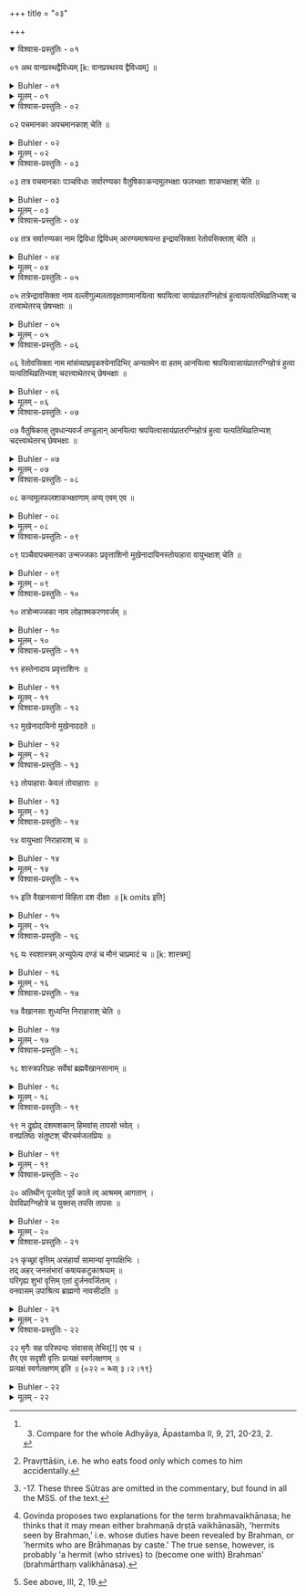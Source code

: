 +++
title = "०३"

+++
<details open><summary>विश्वास-प्रस्तुतिः - ०१</summary>

०१  अथ वानप्रस्थद्वैविध्यम् [k: वानप्रस्थस्य द्वैविध्यम्] ॥
</details>

<details><summary>Buhler - ०१</summary>

1. Now the hermits in the wood belong to two classes, [^1] 


[^1]:  3. Compare for the whole Adhyāya, Āpastamba II, 9, 21, 20-23, 2.
</details>

<details><summary>मूलम् - ०१</summary>

०१  अथ वानप्रस्थद्वैविध्यम् [k: वानप्रस्थस्य द्वैविध्यम्] ॥
</details>

<details open><summary>विश्वास-प्रस्तुतिः - ०२</summary>

०२  पचमानका अपचमानकाश् चेति ॥
</details>

<details><summary>Buhler - ०२</summary>

2. Those who cook (their food), and those who do not cook it.
</details>

<details><summary>मूलम् - ०२</summary>

०२  पचमानका अपचमानकाश् चेति ॥
</details>

<details open><summary>विश्वास-प्रस्तुतिः - ०३</summary>

०३  तत्र पचमानकाः पञ्चविधाः सर्वारण्यका वैतुषिकाःकन्दमूलभक्षाः फलभक्षाः शाकभक्षाश् चेति ॥
</details>

<details><summary>Buhler - ०३</summary>

3. Among them, those who cook (their food are divided) into five subdivisions, (viz.) those who eat everything which the forest contains, those who live on unhusked (wild-growing grain), those who eat bulbs and roots, those who eat fruit, and those who eat pot-herbs.
</details>

<details><summary>मूलम् - ०३</summary>

०३  तत्र पचमानकाः पञ्चविधाः सर्वारण्यका वैतुषिकाःकन्दमूलभक्षाः फलभक्षाः शाकभक्षाश् चेति ॥
</details>

<details open><summary>विश्वास-प्रस्तुतिः - ०४</summary>

०४  तत्र सर्वारण्यका नाम द्विविधा द्विविधम् आरण्यमाश्रयन्त इन्द्रावसिक्ता रेतोवसिक्ताश् चेति ॥
</details>

<details><summary>Buhler - ०४</summary>

4. Those who eat everything which the forest produces are, again, of two kinds: they either subsist on forest-produce generated by Indra, or on that which has been generated from semen.
</details>

<details><summary>मूलम् - ०४</summary>

०४  तत्र सर्वारण्यका नाम द्विविधा द्विविधम् आरण्यमाश्रयन्त इन्द्रावसिक्ता रेतोवसिक्ताश् चेति ॥
</details>

<details open><summary>विश्वास-प्रस्तुतिः - ०५</summary>

०५  तत्रेन्द्रावसिक्ता नाम वल्लीगुल्मलतावृक्षाणामानयित्वा श्रपयित्वा सायंप्रातरग्निहोत्रं हुत्वायत्यतिथिव्रतिभ्यश् च दत्त्वाथेतरच् छेषभक्षाः ॥
</details>

<details><summary>Buhler - ०५</summary>

5. Among these, that which has been generated by Indra (is the produce) of lianas, shrubs, creepers, and trees. Fetching (that) and cooking it, they offer the Agnihotra in the evening and in the morning, give (food) to ascetics, guests, and students, and eat the remainder.
</details>

<details><summary>मूलम् - ०५</summary>

०५  तत्रेन्द्रावसिक्ता नाम वल्लीगुल्मलतावृक्षाणामानयित्वा श्रपयित्वा सायंप्रातरग्निहोत्रं हुत्वायत्यतिथिव्रतिभ्यश् च दत्त्वाथेतरच् छेषभक्षाः ॥
</details>

<details open><summary>विश्वास-प्रस्तुतिः - ०६</summary>

०६  रेतोवसिक्ता नाम मांसंव्याघ्रवृकश्येनादिभिर् अन्यतमेन वा हतम् आनयित्वा श्रपयित्वासायंप्रातरग्निहोत्रं हुत्वा यत्यतिथिव्रतिभ्यश् चदत्त्वाथेतरच् छेषभक्षाः ॥
</details>

<details><summary>Buhler - ०६</summary>

6. That which is generated from semen is the flesh (of animals) slain by tigers, wolves, falcons, and other (carnivorous beasts), or by one of them. Fetching (that) and cooking it, they offer the Agnihotra in the evening and in the morning, give (shares) to ascetics, guests, and students, and eat the remainder.
</details>

<details><summary>मूलम् - ०६</summary>

०६  रेतोवसिक्ता नाम मांसंव्याघ्रवृकश्येनादिभिर् अन्यतमेन वा हतम् आनयित्वा श्रपयित्वासायंप्रातरग्निहोत्रं हुत्वा यत्यतिथिव्रतिभ्यश् चदत्त्वाथेतरच् छेषभक्षाः ॥
</details>

<details open><summary>विश्वास-प्रस्तुतिः - ०७</summary>

०७  वैतुषिकास् तुषधान्यवर्जं तण्डुलान् आनयित्वा श्रपयित्वासायंप्रातरग्निहोत्रं हुत्वा यत्यतिथिव्रतिभ्यश् चदत्त्वाथेतरच् छेषभक्षाः ॥
</details>

<details><summary>Buhler - ०७</summary>

7. Those who eat unhusked grain only, fetch rice, avoiding (husked) corn, boil it, offer the Agnihotra both in the evening and in the morning, give (food) to ascetics, guests, and students, and eat the remainder.
</details>

<details><summary>मूलम् - ०७</summary>

०७  वैतुषिकास् तुषधान्यवर्जं तण्डुलान् आनयित्वा श्रपयित्वासायंप्रातरग्निहोत्रं हुत्वा यत्यतिथिव्रतिभ्यश् चदत्त्वाथेतरच् छेषभक्षाः ॥
</details>

<details open><summary>विश्वास-प्रस्तुतिः - ०८</summary>

०८  कन्दमूलफलशाकभक्षाणाम् अप्य् एवम् एव ॥
</details>

<details><summary>Buhler - ०८</summary>

8. Those who eat bulbs and roots, or fruit, or pot-herbs, (act) exactly in the same manner.
</details>

<details><summary>मूलम् - ०८</summary>

०८  कन्दमूलफलशाकभक्षाणाम् अप्य् एवम् एव ॥
</details>

<details open><summary>विश्वास-प्रस्तुतिः - ०९</summary>

०९  पञ्चैवापचमानका उन्मज्जकाः प्रवृत्ताशिनो मुखेनादायिनस्तोयाहारा वायुभक्षाश् चेति ॥
</details>

<details><summary>Buhler - ०९</summary>

9. Those (hermits) who do not cook (their food are divided into) five (classes), Unmajjakas, Pravṛttāśins, Mukhenādāyins, Toyāhāras, and Vāyubhakṣas.
</details>

<details><summary>मूलम् - ०९</summary>

०९  पञ्चैवापचमानका उन्मज्जकाः प्रवृत्ताशिनो मुखेनादायिनस्तोयाहारा वायुभक्षाश् चेति ॥
</details>

<details open><summary>विश्वास-प्रस्तुतिः - १०</summary>

१०  तत्रोन्मज्जका नाम लोहाश्मकरणवर्जम् ॥
</details>

<details><summary>Buhler - १०</summary>

10. Among these, the Unmajjakas (collect and prepare their food), avoiding (the use of) iron and stone implements,
</details>

<details><summary>मूलम् - १०</summary>

१०  तत्रोन्मज्जका नाम लोहाश्मकरणवर्जम् ॥
</details>

<details open><summary>विश्वास-प्रस्तुतिः - ११</summary>

११  हस्तेनादाय प्रवृत्ताशिनः ॥
</details>

<details><summary>Buhler - ११</summary>

11. The Pravṛttāśins take it with the hand, [^2] 


[^2]:  Pravṛttāśin, i.e. he who eats food only which comes to him accidentally.
</details>

<details><summary>मूलम् - ११</summary>

११  हस्तेनादाय प्रवृत्ताशिनः ॥
</details>

<details open><summary>विश्वास-प्रस्तुतिः - १२</summary>

१२  मुखेनादायिनो मुखेनाददते ॥
</details>

<details><summary>Buhler - १२</summary>

12. The Mukhenādāyins take it with the mouth (only, like beasts),
</details>

<details><summary>मूलम् - १२</summary>

१२  मुखेनादायिनो मुखेनाददते ॥
</details>

<details open><summary>विश्वास-प्रस्तुतिः - १३</summary>

१३  तोयाहाराः केवलं तोयाहाराः ॥
</details>

<details><summary>Buhler - १३</summary>

13. The Toyāhāras subsist on water only,
</details>

<details><summary>मूलम् - १३</summary>

१३  तोयाहाराः केवलं तोयाहाराः ॥
</details>

<details open><summary>विश्वास-प्रस्तुतिः - १४</summary>

१४  वायुभक्षा निराहाराश् च ॥
</details>

<details><summary>Buhler - १४</summary>

14. And the Vāyubhakṣas (air-eaters) eat nothing.
</details>

<details><summary>मूलम् - १४</summary>

१४  वायुभक्षा निराहाराश् च ॥
</details>

<details open><summary>विश्वास-प्रस्तुतिः - १५</summary>

१५  इति वैखानसानां विहिता दश दीक्षाः ॥ [k omits इति]
</details>

<details><summary>Buhler - १५</summary>

15. In this manner ten (different) initiations are prescribed for hermits who follow the rule of Vikhanas (vaikhānasa). [^3] 


[^3]:  -17. These three Sūtras are omitted in the commentary, but found in all the MSS. of the text.
</details>

<details><summary>मूलम् - १५</summary>

१५  इति वैखानसानां विहिता दश दीक्षाः ॥ [k omits इति]
</details>

<details open><summary>विश्वास-प्रस्तुतिः - १६</summary>

१६  यः स्वशास्त्रम् अभ्युपेत्य दण्डं च मौनं चाप्रमादं च ॥ [k: शास्त्रम्]
</details>

<details><summary>Buhler - १६</summary>

16. He who has agreed (to obey) the Institutes of his (order, shall wear) a staff, (shall keep) rigid silence, and (shall) abstain from rash acts.
</details>

<details><summary>मूलम् - १६</summary>

१६  यः स्वशास्त्रम् अभ्युपेत्य दण्डं च मौनं चाप्रमादं च ॥ [k: शास्त्रम्]
</details>

<details open><summary>विश्वास-प्रस्तुतिः - १७</summary>

१७  वैखानसाः शुध्यन्ति निराहाराश् चेति ॥
</details>

<details><summary>Buhler - १७</summary>

17. Hermits following the rule of Vikhanas (vaikhānasa) are purified (from sin), and (especially) those who abstain from food.
</details>

<details><summary>मूलम् - १७</summary>

१७  वैखानसाः शुध्यन्ति निराहाराश् चेति ॥
</details>

<details open><summary>विश्वास-प्रस्तुतिः - १८</summary>

१८  शास्त्रपरिग्रहः सर्वेषां ब्रह्मवैखानसानाम् ॥
</details>

<details><summary>Buhler - १८</summary>

18. The sum of the rules applicable to all Brahma-Vaikhānasas (is as follows): [^4] 


[^4]:  Govinda proposes two explanations for the term brahmavaikhānasa; he thinks that it may mean either brahmaṇā dṛṣṭā vaikhānasāḥ, 'hermits seen by Brahman,' i.e. whose duties have been revealed by Brahman, or 'hermits who are Brāhmaṇas by caste.' The true sense, however, is probably 'a hermit (who strives) to (become one with) Brahman' (brahmārthaṃ valikhānasa).
</details>

<details><summary>मूलम् - १८</summary>

१८  शास्त्रपरिग्रहः सर्वेषां ब्रह्मवैखानसानाम् ॥
</details>

<details open><summary>विश्वास-प्रस्तुतिः - १९</summary>

१९  न द्रुह्येद् दंशमशकान् हिमवांस् तापसो भवेत् ।  
वनप्रतिष्ठः संतुष्टश् चीरचर्मजलप्रियः ॥
</details>

<details><summary>Buhler - १९</summary>

19. 'Let him not injure (even) gadflies or gnats; let him bear cold and perform austerities; let him constantly reside in the forest, be contented, and delight in (dresses made of) bark and skins, (and in carrying) water (in his pot).'
</details>

<details><summary>मूलम् - १९</summary>

१९  न द्रुह्येद् दंशमशकान् हिमवांस् तापसो भवेत् ।  
वनप्रतिष्ठः संतुष्टश् चीरचर्मजलप्रियः ॥
</details>

<details open><summary>विश्वास-प्रस्तुतिः - २०</summary>

२०  अतिथीन् पूजयेत् पूर्वं काले त्व् आश्रमम् आगतान् ।  
देवविप्राग्निहोत्रे च युक्तस् तपसि तापसः ॥
</details>

<details><summary>Buhler - २०</summary>

20. 'A devotee shall first honour the guests who have come to his hermitage at (dinner) time; he shall be sedulous in (worshipping) gods and Brāhmaṇas, in (offering) the Agnihotra, and in practising austerities.'
</details>

<details><summary>मूलम् - २०</summary>

२०  अतिथीन् पूजयेत् पूर्वं काले त्व् आश्रमम् आगतान् ।  
देवविप्राग्निहोत्रे च युक्तस् तपसि तापसः ॥
</details>

<details open><summary>विश्वास-प्रस्तुतिः - २१</summary>

२१  कृच्छ्रां वृत्तिम् असंहार्यां सामान्यां मृगपक्षिभिः ।  
तद् अहर् जनसंभारां कषायकटुकाश्रयाम् ॥  
परिगृह्य शुभां वृत्तिम् एतां दुर्जनवर्जिताम् ।  
वनवासम् उपाश्रित्य ब्राह्मणो नावसीदति ॥
</details>

<details><summary>Buhler - २१</summary>

21. "A Brāhmaṇa who has taken to forest-life, and who has adopted this difficult (but) pure mode of existence, which keeps him apart from wicked men, which must never be given up, which is similar to (that of the) beasts and birds, which allows the collection of the necessaries of life for one day only, and which necessitates the consumption of astringent and bitter (food), never sinks low.'
</details>

<details><summary>मूलम् - २१</summary>

२१  कृच्छ्रां वृत्तिम् असंहार्यां सामान्यां मृगपक्षिभिः ।  
तद् अहर् जनसंभारां कषायकटुकाश्रयाम् ॥  
परिगृह्य शुभां वृत्तिम् एतां दुर्जनवर्जिताम् ।  
वनवासम् उपाश्रित्य ब्राह्मणो नावसीदति ॥
</details>

<details open><summary>विश्वास-प्रस्तुतिः - २२</summary>

२२  मृगैः सह परिस्पन्दः संवासस् तेभिर्[!] एव च ।  
तैर् एव सदृशी वृत्तिः प्रत्यक्षं स्वर्गलक्षणम् ॥  
प्रत्यक्षं स्वर्गलक्षणम् इति ॥ {०२२  = ब्ध्स् ३।२।१९}
</details>

<details><summary>Buhler - २२</summary>

22. 'Moving about with the beasts, dwelling together with them, and maintaining oneself in a manner similar to theirs, that is clearly the road to heaven.' [^5] 


[^5]:  See above, III, 2, 19.
</details>

<details><summary>मूलम् - २२</summary>

२२  मृगैः सह परिस्पन्दः संवासस् तेभिर्[!] एव च ।  
तैर् एव सदृशी वृत्तिः प्रत्यक्षं स्वर्गलक्षणम् ॥  
प्रत्यक्षं स्वर्गलक्षणम् इति ॥ {०२२  = ब्ध्स् ३।२।१९}
</details>
